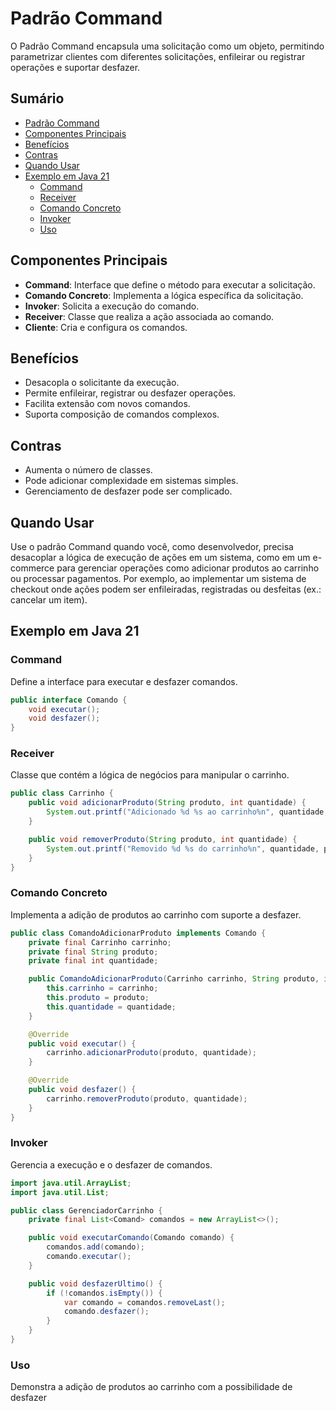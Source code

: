 # Padrão Command

O Padrão Command encapsula uma solicitação como um objeto, permitindo parametrizar clientes com diferentes solicitações, enfileirar ou registrar operações e suportar desfazer.

## Sumário

- [Padrão Command](#padrão-command)
- [Componentes Principais](#componentes-principais)
- [Benefícios](#benefícios)
- [Contras](#contras)
- [Quando Usar](#quando-usar)
- [Exemplo em Java 21](#exemplo-em-java-21)
  - [Command](#command)
  - [Receiver](#receiver)
  - [Comando Concreto](#comando-concreto)
  - [Invoker](#invoker)
  - [Uso](#uso)

## Componentes Principais

- **Command**: Interface que define o método para executar a solicitação.
- **Comando Concreto**: Implementa a lógica específica da solicitação.
- **Invoker**: Solicita a execução do comando.
- **Receiver**: Classe que realiza a ação associada ao comando.
- **Cliente**: Cria e configura os comandos.

## Benefícios

- Desacopla o solicitante da execução.
- Permite enfileirar, registrar ou desfazer operações.
- Facilita extensão com novos comandos.
- Suporta composição de comandos complexos.

## Contras

- Aumenta o número de classes.
- Pode adicionar complexidade em sistemas simples.
- Gerenciamento de desfazer pode ser complicado.

## Quando Usar

Use o padrão Command quando você, como desenvolvedor, precisa desacoplar a lógica de execução de ações em um sistema, como em um e-commerce para gerenciar operações como adicionar produtos ao carrinho ou processar pagamentos. Por exemplo, ao implementar um sistema de checkout onde ações podem ser enfileiradas, registradas ou desfeitas (ex.: cancelar um item).

## Exemplo em Java 21

### Command

Define a interface para executar e desfazer comandos.

```java
public interface Comando {
    void executar();
    void desfazer();
}
```

### Receiver

Classe que contém a lógica de negócios para manipular o carrinho.

```java
public class Carrinho {
    public void adicionarProduto(String produto, int quantidade) {
        System.out.printf("Adicionado %d %s ao carrinho%n", quantidade, produto);
    }

    public void removerProduto(String produto, int quantidade) {
        System.out.printf("Removido %d %s do carrinho%n", quantidade, produto);
    }
}
```

### Comando Concreto

Implementa a adição de produtos ao carrinho com suporte a desfazer.

```java
public class ComandoAdicionarProduto implements Comando {
    private final Carrinho carrinho;
    private final String produto;
    private final int quantidade;

    public ComandoAdicionarProduto(Carrinho carrinho, String produto, int quantidade) {
        this.carrinho = carrinho;
        this.produto = produto;
        this.quantidade = quantidade;
    }

    @Override
    public void executar() {
        carrinho.adicionarProduto(produto, quantidade);
    }

    @Override
    public void desfazer() {
        carrinho.removerProduto(produto, quantidade);
    }
}
```

### Invoker

Gerencia a execução e o desfazer de comandos.

```java
import java.util.ArrayList;
import java.util.List;

public class GerenciadorCarrinho {
    private final List<Comand> comandos = new ArrayList<>();

    public void executarComando(Comando comando) {
        comandos.add(comando);
        comando.executar();
    }

    public void desfazerUltimo() {
        if (!comandos.isEmpty()) {
            var comando = comandos.removeLast();
            comando.desfazer();
        }
    }
}
```

### Uso

Demonstra a adição de produtos ao carrinho com a possibilidade de desfazer
